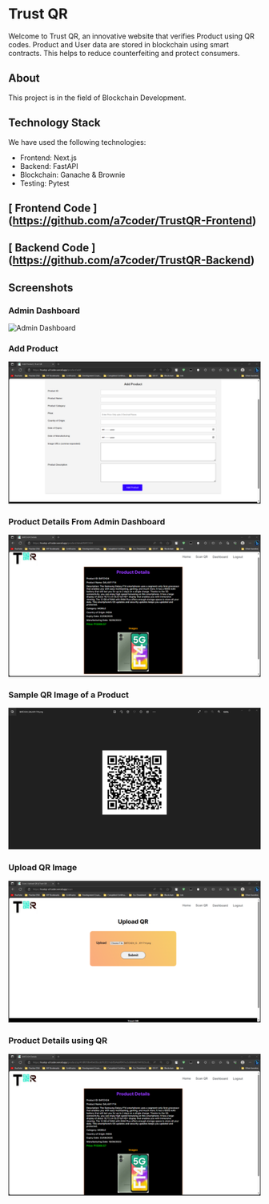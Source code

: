 # Trust QR

Welcome to Trust QR, an innovative website that verifies Product using QR codes. Product and User data are stored in blockchain using smart contracts. This helps to reduce counterfeiting and protect consumers. 

## About

This project is in the field of Blockchain Development. 

## Technology Stack

We have used the following technologies:

- Frontend: Next.js
- Backend: FastAPI
- Blockchain: Ganache & Brownie
- Testing: Pytest

## [ Frontend Code ] (https://github.com/a7coder/TrustQR-Frontend)
## [ Backend Code ] (https://github.com/a7coder/TrustQR-Backend)
## Screenshots
### Admin Dashboard
![Admin Dashboard](https://raw.githubusercontent.com/a7coder/TrustQR/dev/Screenshots/admin-dashboard.png)

### Add Product
![Add Product](https://raw.githubusercontent.com/a7coder/TrustQR-Frontend/dev/Screenshots/add-product.png)

### Product Details From Admin Dashboard
![Product Details From Admin Dashboard](https://raw.githubusercontent.com/a7coder/TrustQR-Frontend/dev/Screenshots/admin-product-Details.png)

### Sample QR Image of a Product
![Sample QR Image](https://raw.githubusercontent.com/a7coder/TrustQR-Frontend/dev/Screenshots/sample-qr-of-product.png)

### Upload QR Image 
![Upload QR Image ](https://raw.githubusercontent.com/a7coder/TrustQR-Frontend/dev/Screenshots/upload-qr.png)

### Product Details using QR
![Product Details using QR](https://raw.githubusercontent.com/a7coder/TrustQR-Frontend/dev/Screenshots/product-detail-using-qr.png)
